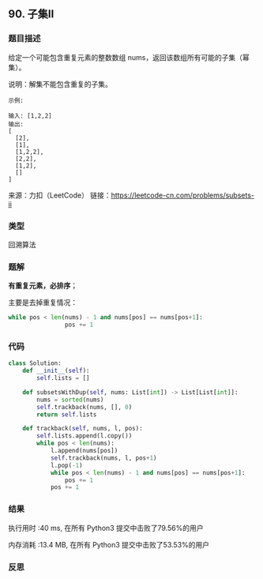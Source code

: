 ## 90. 子集II



### 题目描述

给定一个可能包含重复元素的整数数组 nums，返回该数组所有可能的子集（幂集）。

说明：解集不能包含重复的子集。

```
示例:

输入: [1,2,2]
输出:
[
  [2],
  [1],
  [1,2,2],
  [2,2],
  [1,2],
  []
]
```

来源：力扣（LeetCode）
链接：https://leetcode-cn.com/problems/subsets-ii

### 类型

回溯算法



### 题解

**有重复元素，必排序**；

主要是去掉重复情况：

```python
while pos < len(nums) - 1 and nums[pos] == nums[pos+1]:
				pos += 1
```



### 代码

```python
class Solution:
	def __init__(self):
		self.lists = []

	def subsetsWithDup(self, nums: List[int]) -> List[List[int]]:
		nums = sorted(nums)
		self.trackback(nums, [], 0)
		return self.lists

	def trackback(self, nums, l, pos):
		self.lists.append(l.copy())
		while pos < len(nums):
			l.append(nums[pos])
			self.trackback(nums, l, pos+1)
			l.pop(-1)
			while pos < len(nums) - 1 and nums[pos] == nums[pos+1]:
				pos += 1
			pos += 1
```



### 结果

执行用时 :40 ms, 在所有 Python3 提交中击败了79.56%的用户

内存消耗 :13.4 MB, 在所有 Python3 提交中击败了53.53%的用户



### 反思

